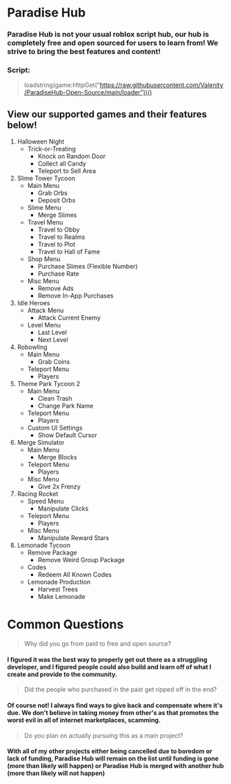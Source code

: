 # Paradise Hub
### Paradise Hub is not your usual roblox script hub, our hub is completely free and open sourced for users to learn from! We strive to bring the best features and content! 

### Script:
>loadstring(game:HttpGet("https://raw.githubusercontent.com/Valenity/ParadiseHub-Open-Source/main/loader"))()

## View our supported games and their features below!
1. Halloween Night
   - Trick-or-Treating
     - Knock on Random Door
     - Collect all Candy
     - Teleport to Sell Area
2. Slime Tower Tycoon
   - Main Menu
     - Grab Orbs
     - Deposit Orbs
   - Slime Menu
     - Merge Slimes
   - Travel Menu
     - Travel to Obby
     - Travel to Realms
     - Travel to Plot
     - Travel to Hall of Fame
   - Shop Menu
     - Purchase Slimes (Flexible Number)
     - Purchase Rate
   - Misc Menu
     - Remove Ads
     - Remove In-App Purchases
3. Idle Heroes
   - Attack Menu
     - Attack Current Enemy
   - Level Menu
     - Last Level
     - Next Level
4. Robowling
   - Main Menu
     - Grab Coins
   - Teleport Menu
     - Players
5. Theme Park Tycoon 2
   - Main Menu
     - Clean Trash
     - Change Park Name
   - Teleport Menu
     - Players
   - Custom UI Settings
     - Show Default Cursor
6. Merge Simulator
   - Main Menu
     - Merge Blocks
   - Teleport Menu
     - Players
   - Misc Menu
     - Give 2x Frenzy
7. Racing Rocket
   - Speed Menu
     - Manipulate Clicks
   - Teleport Menu
     - Players
   - Misc Menu
     - Manipulate Reward Stars
8. Lemonade Tycoon
   - Remove Package
     - Remove Weird Group Package
   - Codes
     - Redeem All Known Codes
   - Lemonade Production
     - Harvest Trees
     - Make Lemonade
     
     

# Common Questions
> Why did you go from paid to free and open source?
#### I figured it was the best way to properly get out there as a struggling developer, and I figured people could also build and learn off of what I create and provide to the community.

> Did the people who purchased in the past get ripped off in the end?
#### Of course not! I always find ways to give back and compensate where it's due. We don't believe in taking money from other's as that promotes the worst evil in all of internet marketplaces, scamming.

> Do you plan on actually pursuing this as a main project?
#### With all of my other projects either being cancelled due to boredom or lack of funding, Paradise Hub will remain on the list until funding is gone (more than likely will happen) or Paradise Hub is merged with another hub (more than likely will not happen)

